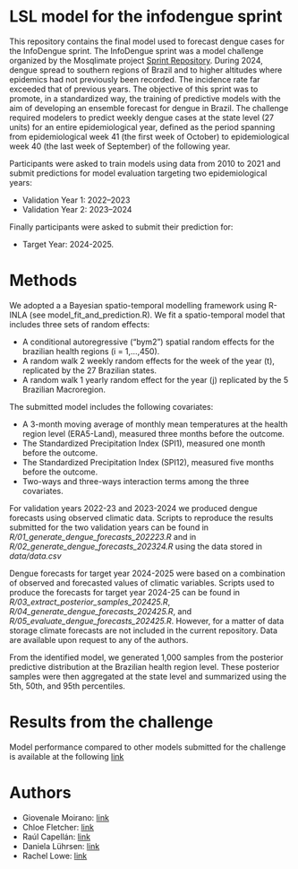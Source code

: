 # LSL model for the infodengue sprint
This repository contains the final model used to forecast dengue cases for the InfoDengue sprint. The InfoDengue sprint was a model challenge organized by the Mosqlimate project [Sprint Repository](https://github.com/Mosqlimate-project/sprint-template/tree/main). During 2024, dengue spread to southern regions of Brazil and to higher altitudes where epidemics had not previously been recorded. The incidence rate far exceeded that of previous years. The objective of this sprint was to promote, in a standardized way, the training of predictive models with the aim of developing an ensemble forecast for dengue in Brazil. The challenge required modelers to predict weekly dengue cases at the state level (27 units) for an entire epidemiological year, defined as the period spanning from epidemiological week 41 (the first week of October) to epidemiological week 40 (the last week of September) of the following year.

Participants were asked to train models using data from 2010 to 2021 and submit predictions for model evaluation targeting two epidemiological years:

- Validation Year 1: 2022–2023
- Validation Year 2: 2023–2024

Finally participants were asked to submit their prediction for:

- Target Year: 2024-2025.

# Methods 
We adopted a a Bayesian spatio-temporal modelling framework using R-INLA (see model_fit_and_prediction.R). We fit a spatio-temporal model that includes three sets of random effects:

-  A conditional autoregressive (“bym2”) spatial random effects for the brazilian health regions  (i = 1,…,450).
-  A random walk 2 weekly random effects for the week of the year (t), replicated by the 27 Brazilian states.  
-  A random walk 1 yearly random effect for the year (j) replicated by the 5 Brazilian Macroregion.

The submitted model includes the following covariates:

- A 3-month moving average of monthly mean temperatures at the health region level (ERA5-Land), measured three months before the outcome.
- The Standardized Precipitation Index (SPI1), measured one month before the outcome.
- The Standardized Precipitation Index (SPI12), measured five months before the outcome.
- Two-ways and three-ways interaction terms among the three covariates.

For validation years 2022-23 and 2023-2024 we produced dengue forecasts using observed climatic data. Scripts to reproduce the results submitted for the two validation years can be found in *R/01_generate_dengue_forecasts_202223.R* and in *R/02_generate_dengue_forecasts_202324.R* using the data stored in *data/data.csv*

Dengue forecasts for target year 2024-2025 were based on a combination of observed and forecasted values of climatic variables. Scripts used to produce the forecasts for target year 2024-25 can be found in *R/03_extract_posterior_samples_202425.R*, *R/04_generate_dengue_forecasts_202425.R*, and *R/05_evaluate_dengue_forecasts_202425.R*.
However, for a matter of data storage climate forecasts are not included in the current repository. Data are available upon request to any of the authors.


From the identified model, we generated 1,000 samples from the posterior predictive distribution at the Brazilian health region level. These posterior samples were then aggregated at the state level and summarized using the 5th, 50th, and 95th percentiles.

# Results from the challenge 
Model performance compared to other models submitted for the challenge is available at the following  [link](https://github.com/Mosqlimate-project/sprint-template/blob/main/scores/scores.md)


# Authors
- Giovenale Moirano: [link](https://www.bsc.es/moirano-giovenale)
- Chloe Fletcher: [link](https://www.bsc.es/fletcher-chloe)
- Raúl Capellán: [link](https://www.bsc.es/ca/capellan-fernandez-raul)
- Daniela Lührsen: [link](https://www.bsc.es/es/luhrsen-daniela-sofie)
- Rachel Lowe: [link](https://www.bsc.es/lowe-rachel)


